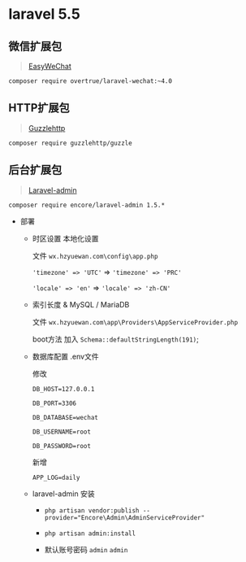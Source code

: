 # laravel 5.5


## 微信扩展包

> [EasyWeChat](https://github.com/overtrue/laravel-wechat)

`composer require overtrue/laravel-wechat:~4.0`

## HTTP扩展包

> [Guzzlehttp](https://github.com/guzzle/guzzle)

`composer require guzzlehttp/guzzle`

## 后台扩展包

> [Laravel-admin](http://laravel-admin.org/docs/#/zh/installation)

`composer require encore/laravel-admin 1.5.*`

* 部署

    * 时区设置 本地化设置

        文件 `wx.hzyuewan.com\config\app.php`

        `'timezone' => 'UTC'` => `'timezone' => 'PRC'`

        `'locale' => 'en'` => `'locale' => 'zh-CN'`

    * 索引长度 & MySQL / MariaDB

        文件 `wx.hzyuewan.com\app\Providers\AppServiceProvider.php`

        boot方法 加入 `Schema::defaultStringLength(191)`;

    * 数据库配置 .env文件

        修改

        `DB_HOST=127.0.0.1`

        `DB_PORT=3306`

        `DB_DATABASE=wechat`

        `DB_USERNAME=root`

        `DB_PASSWORD=root`

        新增

        `APP_LOG=daily`

    * laravel-admin 安装

        * `php artisan vendor:publish --provider="Encore\Admin\AdminServiceProvider"`

        * `php artisan admin:install`

        * 默认账号密码 `admin` `admin`
